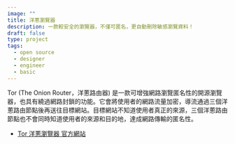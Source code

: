 ```yaml
---
image: ""
title: 洋蔥瀏覽器
description: 一款較安全的瀏覽器，不僅可匿名，更自動刪除敏感瀏覽資料！
draft: false
type: project
tags:
  - open source
  - designer
  - engineer
  - basic
---
```

Tor (The Onion Router，洋蔥路由器) 是一款可增強網路瀏覽匿名性的開源瀏覽器，也具有繞過網路封鎖的功能。它會將使用者的網路流量加密，導流通過三個洋蔥路由節點後再送往目標網站。目標網站不知道使用者真正的來源，三個洋蔥路由節點也不會同時知道使用者的來源和目的地，達成網路傳輸的匿名性。

- [Tor 洋蔥瀏覽器 官方網站](https://www.torproject.org/)
